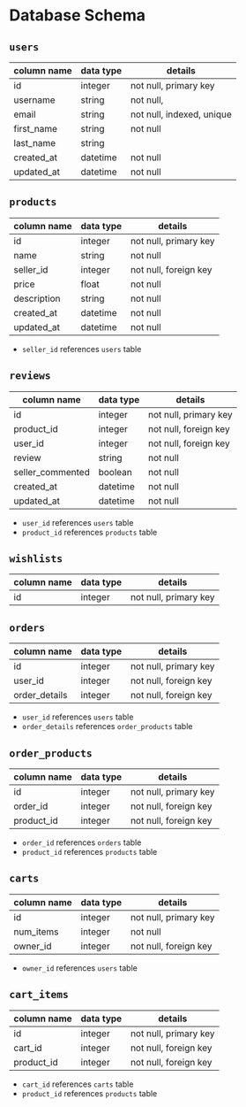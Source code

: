 # **Database Schema**

## `users`

| column name | data type | details                   |
|-------------|-----------|---------------------------|
| id          | integer   | not null, primary key     |
| username    | string    | not null,                 |
| email       | string    | not null, indexed, unique |
| first_name  | string    | not null                  |
| last_name   | string    |                           |
| created_at  | datetime  | not null                  |
| updated_at  | datetime  | not null                  |

## `products`

| column name | data type | details               |
|-------------|-----------|-----------------------|
| id          | integer   | not null, primary key |
| name        | string    | not null              |
| seller_id   | integer   | not null, foreign key |
| price       | float     | not null              |
| description | string    | not null              |
| created_at  | datetime  | not null              |
| updated_at  | datetime  | not null              |

* `seller_id` references `users` table

## `reviews`

| column name      | data type | details               |
|------------------|-----------|-----------------------|
| id               | integer   | not null, primary key |
| product_id       | integer   | not null, foreign key |
| user_id          | integer   | not null, foreign key |
| review           | string    | not null              |
| seller_commented | boolean   | not null              |
| created_at       | datetime  | not null              |
| updated_at       | datetime  | not null              |

* `user_id` references `users` table
* `product_id` references `products` table

## `wishlists`

| column name      | data type | details               |
|------------------|-----------|-----------------------|
| id               | integer   | not null, primary key |

## `orders`

| column name      | data type | details               |
|------------------|-----------|-----------------------|
| id               | integer   | not null, primary key |
| user_id          | integer   | not null, foreign key |
| order_details    | integer   | not null, foreign key |

* `user_id` references `users` table
* `order_details` references `order_products` table

## `order_products`

| column name      | data type | details               |
|------------------|-----------|-----------------------|
| id               | integer   | not null, primary key |
| order_id         | integer   | not null, foreign key |
| product_id       | integer   | not null, foreign key |

* `order_id` references `orders` table
* `product_id` references `products` table

## `carts`

| column name | data type | details               |
|-------------|-----------|-----------------------|
| id          | integer   | not null, primary key |
| num_items   | integer   | not null              |
| owner_id    | integer   | not null, foreign key |

* `owner_id` references `users` table

## `cart_items`

| column name | data type | details               |
|-------------|-----------|-----------------------|
| id          | integer   | not null, primary key |
| cart_id     | integer   | not null, foreign key |
| product_id  | integer   | not null, foreign key |

* `cart_id` references `carts` table
* `product_id` references `products` table

